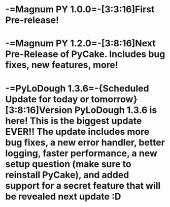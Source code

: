 # -=Magnum PY 1.0.0=-[3:3:16]First Pre-release! 
# -=Magnum PY 1.2.0=-[3:8:16]Next Pre-Release of PyCake. Includes bug fixes, new features, more! 
# -=PyLoDough 1.3.6=-{Scheduled Update for today or tomorrow}[3:8:16]Version PyLoDough 1.3.6 is here! This is the biggest update __EVER!!__ The update includes more bug fixes, a new error handler, better logging, faster performance, a new setup question (make sure to reinstall PyCake), and added support for a secret feature that will be revealed next update :D
